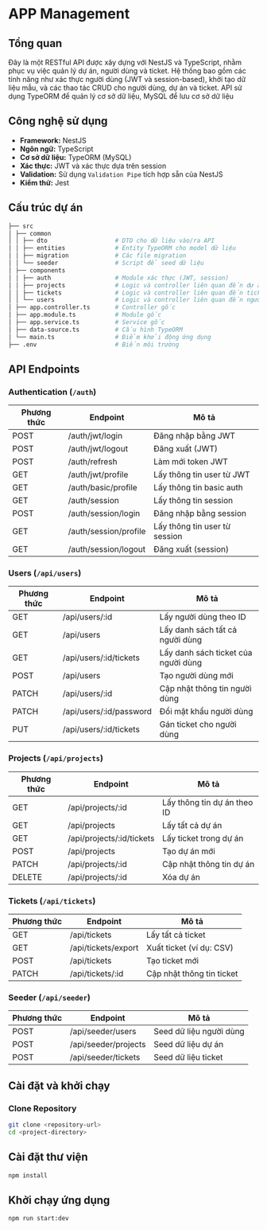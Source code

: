 # APP Management 

## Tổng quan

Đây là một RESTful API được xây dựng với NestJS và TypeScript, nhằm phục vụ việc quản lý dự án, người dùng và ticket. Hệ thống bao gồm các tính năng như xác thực người dùng (JWT và session-based), khởi tạo dữ liệu mẫu, và các thao tác CRUD cho người dùng, dự án và ticket. API sử dụng TypeORM để quản lý cơ sở dữ liệu, MySQL để lưu cơ sở dữ liệu

## Công nghệ sử dụng

- **Framework:** NestJS
- **Ngôn ngữ:** TypeScript
- **Cơ sở dữ liệu:** TypeORM (MySQL)
- **Xác thực:** JWT và xác thực dựa trên session
- **Validation:** Sử dụng `Validation Pipe` tích hợp sẵn của NestJS
- **Kiểm thử:** Jest

## Cấu trúc dự án

```bash
├── src
│ ├── common
│ │ ├── dto                   # DTO cho dữ liệu vào/ra API
│ │ ├── entities              # Entity TypeORM cho model dữ liệu
│ │ ├── migration             # Các file migration
│ │ └── seeder                # Script để seed dữ liệu
│ ├── components
│ │ ├── auth                  # Module xác thực (JWT, session)
│ │ ├── projects              # Logic và controller liên quan đến dự án
│ │ ├── tickets               # Logic và controller liên quan đến ticket
│ │ └── users                 # Logic và controller liên quan đến người dùng
│ ├── app.controller.ts       # Controller gốc
│ ├── app.module.ts           # Module gốc
│ ├── app.service.ts          # Service gốc
│ ├── data-source.ts          # Cấu hình TypeORM
│ └── main.ts                 # Điểm khởi động ứng dụng
├── .env                      # Biến môi trường

```

## API Endpoints

### Authentication (`/auth`)

| Phương thức | Endpoint                | Mô tả                            |
|------------|-------------------------|----------------------------------|
| POST       | /auth/jwt/login         | Đăng nhập bằng JWT               | 
| POST       | /auth/jwt/logout        | Đăng xuất (JWT)                  | 
| POST       | /auth/refresh           | Làm mới token JWT                | 
| GET        | /auth/jwt/profile       | Lấy thông tin user từ JWT        | 
| GET        | /auth/basic/profile     | Lấy thông tin basic auth         | 
| GET        | /auth/session           | Lấy thông tin session            | 
| POST       | /auth/session/login     | Đăng nhập bằng session           | 
| GET        | /auth/session/profile   | Lấy thông tin user từ session    | 
| GET        | /auth/session/logout    | Đăng xuất (session)              | 

### Users (`/api/users`)

| Phương thức | Endpoint                          | Mô tả                             |
|------------|-----------------------------------|-----------------------------------|
| GET        | /api/users/:id                    | Lấy người dùng theo ID            | 
| GET        | /api/users                        | Lấy danh sách tất cả người dùng   | 
| GET        | /api/users/:id/tickets            | Lấy danh sách ticket của người dùng | 
| POST       | /api/users                        | Tạo người dùng mới                | 
| PATCH      | /api/users/:id                    | Cập nhật thông tin người dùng     | 
| PATCH      | /api/users/:id/password           | Đổi mật khẩu người dùng           | 
| PUT        | /api/users/:id/tickets            | Gán ticket cho người dùng         | 

### Projects (`/api/projects`)

| Phương thức | Endpoint                         | Mô tả                            | 
|------------|----------------------------------|----------------------------------|
| GET        | /api/projects/:id                | Lấy thông tin dự án theo ID      | 
| GET        | /api/projects                    | Lấy tất cả dự án                 | 
| GET        | /api/projects/:id/tickets        | Lấy ticket trong dự án           | 
| POST       | /api/projects                    | Tạo dự án mới                    | 
| PATCH      | /api/projects/:id                | Cập nhật thông tin dự án         | 
| DELETE     | /api/projects/:id                | Xóa dự án                        | 

### Tickets (`/api/tickets`)

| Phương thức | Endpoint               | Mô tả                          |
|------------|------------------------|--------------------------------|
| GET        | /api/tickets           | Lấy tất cả ticket              | 
| GET        | /api/tickets/export    | Xuất ticket (ví dụ: CSV)       | 
| POST       | /api/tickets           | Tạo ticket mới                 | 
| PATCH      | /api/tickets/:id       | Cập nhật thông tin ticket      | 

### Seeder (`/api/seeder`)

| Phương thức | Endpoint              | Mô tả                  |
|------------|-----------------------|-------------------------|
| POST       | /api/seeder/users     | Seed dữ liệu người dùng | 
| POST       | /api/seeder/projects  | Seed dữ liệu dự án      | 
| POST       | /api/seeder/tickets   | Seed dữ liệu ticket     | 

## Cài đặt và khởi chạy

### Clone Repository

```bash
git clone <repository-url>
cd <project-directory>

```

## Cài đặt thư viện

```bash
npm install

```
## Khởi chạy ứng dụng

```bash
npm run start:dev

```